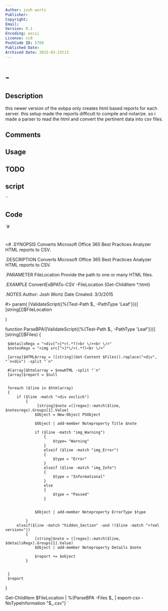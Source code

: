 ```yaml
---
Author: josh wortz
Publisher: 
Copyright: 
Email: 
Version: 0.1
Encoding: ascii
License: cc0
PoshCode ID: 5768
Published Date: 
Archived Date: 2015-03-23t13
---
```


#  - 

## Description

this newer version of the exbpa only creates html based reports for each server. this setup made the reports difficult to compile and notarize. so i made a parser to read the html and convert the pertinent data into csv files.

## Comments



## Usage



## TODO



## script

``

## Code

`#
 #
 <#
 .SYNOPSIS
 Converts Microsoft Office 365 Best Practices Analyzer HTML reports to CSV.
 
 .DESCRIPTION 
 Converts Microsoft Office 365 Best Practices Analyzer HTML reports to CSV.
 
 .PARAMETER FileLocation
 Provide the path to one or many HTML files.
 
 .EXAMPLE 
  ConvertExBPATo-CSV -FileLocation (Get-ChildItem *.html)
 
 
 .NOTES
 Author: Josh Wortz
 Date Created: 3/3/2015
 
 #>
 param(
     [ValidateScript({%{Test-Path $_ -PathType 'Leaf'}})][string[]]$FileLocation
 
 )
 
 function ParseBPA([ValidateScript({%{Test-Path $_ -PathType 'Leaf'}})][string[]]$Files)
 {
     
     $detailsRegx = "<div[^>]*>(.*?)<br \/><br \/>"
     $notesRegx = "<img src[^>]*\/>(.*?)<br \/>"
 
     [array]$HTMLArray = ([string](Get-Content $Files)).replace("<div", "`n<div") -split "`n" 
 
     #[array]$htmlarray = $newHTML -split "`n"
     [array]$report = $null
 
 
     foreach ($line in $htmlarray)
     {
         if ($line -match "<div onclick")
             {
                  [string]$note =([regex]::match($line, $notesregx).Groups[1].Value)
                 $Object = New-Object PSObject
                 
                 $Object | add-member Noteproperty Title $note
                 
                 if ($line -match "img_Warning")
                     {
                         $type= "Warning"
                     }
                     elseif ($line -match "img_Error")
                     {
                         $type = "Error"
                     }
                     elseif ($line -match "img_Info")
                     {
                         $type = "Informational"
                     }
                     else
                     {
                         $type = "Passed"
                     }
                     
                 
                 $Object | add-member Noteproperty ErrorType $type
             
             }
         elseif($line -match "hidden_Section" -and !($line -match "<?xml version="))
             {
                 [string]$note = ([regex]::match($line, $detailsRegx).Groups[1].Value)  
                 $Object | add-member Noteproperty Details $note
                 
                 $report += $object
             }
 
 
     }
     $report
 
 }
 
 
 Get-ChildItem $FileLocation | %{ParseBPA -Files $_ | export-csv -NoTypeInformation "$_.csv"}
`

